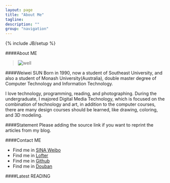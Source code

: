 ```yaml
---
layout: page
title: "About Me"
tagline: 
description: ""
group: "navigation"
---
```

{% include JB/setup %}

####About ME
>![well](http://en.gravatar.com/avatar/48b4b2d677d28780288ab93737230019)

####Weiwei SUN
Born in 1990, now a student of Southeast University, and also a student of Monash University(Australia), double master degree of Computer Technology and Information Technology.

I love technology, programming, reading, and photographing. During the undergraduate, I majored Digital Media Technology, which is focused on the combination of technology and art, in addition to the computer courses, there are many design courses should be learned, like drawing, coloring, and 3D modeling.

####Statement
Please adding the source link if you want to reprint the articles from my blog.

####Contact ME
* Find me in [SINA Weibo][weibo]
* Find me in [Lofter][lofter]
* Find me in [Github][github]
* Find me in [Douban][douban]


[weibo]: http://weibo.com/swwol
[lofter]: http://wwsun.lofter.com
[github]: http://github.com/wwsun
[douban]: http://www.douban.com/people/swwol32/

####Latest READING
<script type="text/javascript" src="http://www.douban.com/service/badge/swwol32/?selection=latest&amp;picsize=medium&amp;show=collection&amp;n=18&amp;cat=book&amp;columns=6"></script>